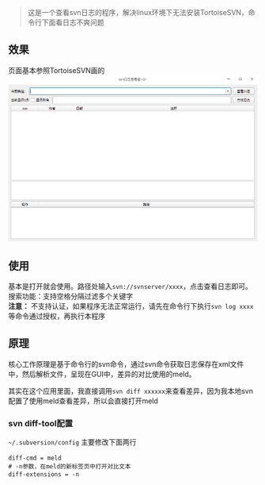 >这是一个查看svn日志的程序，解决linux环境下无法安装TortoiseSVN，命令行下面看日志不爽问题

## 效果
页面基本参照TortoiseSVN画的
![效果图](preview.png)

## 使用
基本是打开就会使用。路径处输入`svn://svnserver/xxxx`，点击查看日志即可。
搜索功能：支持空格分隔过滤多个关键字  
**注意：** 不支持认证，如果程序无法正常运行，请先在命令行下执行`svn log xxxx`等命令通过授权，再执行本程序

## 原理
核心工作原理是基于命令行的svn命令，通过svn命令获取日志保存在xml文件中，然后解析文件，呈现在GUI中，差异的对比使用的meld。  

其实在这个应用里面，我直接调用`svn diff xxxxxx`来查看差异，因为我本地svn配置了使用meld查看差异，所以会直接打开meld

### svn diff-tool配置
`~/.subversion/config`
主要修改下面两行
```
diff-cmd = meld
# -n参数，在meld的新标签页中打开对比文本
diff-extensions = -n
```
